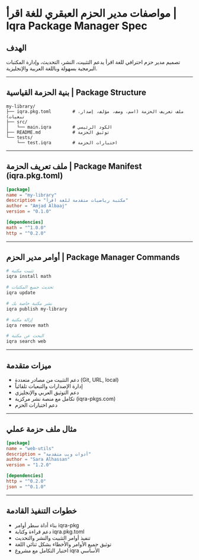 # مواصفات مدير الحزم العبقري للغة اقرأ | Iqra Package Manager Spec

## الهدف
تصميم مدير حزم احترافي للغة اقرأ يدعم التثبيت، النشر، التحديث، وإدارة المكتبات البرمجية بسهولة وباللغة العربية والإنجليزية.

---
## بنية الحزمة القياسية | Package Structure

```
my-library/
├── iqra.pkg.toml        # ملف تعريف الحزمة (اسم، وصف، مؤلف، إصدار، تبعيات)
├── src/
│   └── main.iqra        # الكود الرئيسي
├── README.md            # توثيق الحزمة
└── tests/
    └── test.iqra        # اختبارات الحزمة
```

---
## ملف تعريف الحزمة | Package Manifest (iqra.pkg.toml)

```toml
[package]
name = "my-library"
description = "مكتبة رياضيات متقدمة للغة اقرأ"
author = "Amjad Albaaj"
version = "0.1.0"

[dependencies]
math = "^1.0.0"
http = "^0.2.0"
```

---
## أوامر مدير الحزم | Package Manager Commands

```bash
# تثبيت مكتبة
iqra install math

# تحديث جميع المكتبات
iqra update

# نشر مكتبة خاصة بك
iqra publish my-library

# إزالة مكتبة
iqra remove math

# البحث عن مكتبة
iqra search web
```

---
## ميزات متقدمة
- دعم التثبيت من مصادر متعددة (Git, URL, local)
- إدارة الإصدارات والتبعيات تلقائياً
- دعم التوثيق العربي والإنجليزي
- تكامل مع منصة نشر مركزية (iqra-pkgs.com)
- دعم اختبارات الحزم

---
## مثال ملف حزمة عملي
```toml
[package]
name = "web-utils"
description = "أدوات ويب متقدمة"
author = "Sara Alhassan"
version = "1.2.0"

[dependencies]
http = "^0.2.0"
json = "^0.1.0"
```

---
## خطوات التنفيذ القادمة
- بناء أداة سطر أوامر iqra-pkg
- دعم قراءة وكتابة iqra.pkg.toml
- تنفيذ أوامر التثبيت والنشر والتحديث
- توثيق جميع الأوامر والأخطاء بشكل ثنائي اللغة
- اختبار التكامل مع مشروع iqra الأساسي
